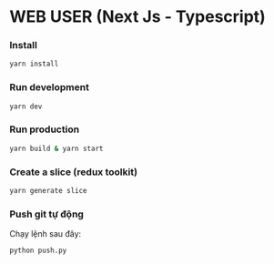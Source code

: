 # WEB USER (Next Js - Typescript)

### Install
```bash
yarn install
```

### Run development
```bash
yarn dev
```

### Run production
```bash
yarn build & yarn start
```

### Create a slice (redux toolkit)
```bash
yarn generate slice
```

### Push git tự động
Chạy lệnh sau đây:
```bash
python push.py
```
